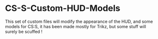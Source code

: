 # CS-S-Custom-HUD-Models
This set of custom files will modify the appearance of the HUD, and some models for CS:S, it has been made mostly for Trikz, but some stuff will surely be scuffed !
